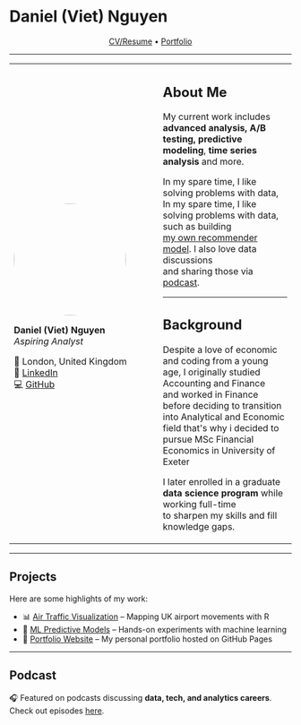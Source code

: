 # Daniel (Viet) Nguyen

<p align="center">
  <a href="#about-me">CV/Resume</a> •
  <a href="#projects">Portfolio</a> 
</p>

---

<table>
<tr>
<td width="250">

<img src="https://your-photo-link.jpg" width="200" style="border-radius:50%;"/>

**Daniel (Viet) Nguyen**  
_Aspiring Analyst_  

📍 London, United Kingdom  
🔗 [LinkedIn](https://www.linkedin.com/in/your-link)  
💻 [GitHub](https://github.com/your-username)  

</td>
<td>

## About Me  

My current work includes **advanced analysis, A/B testing, predictive modeling**, **time series analysis** and more.  

In my spare time, I like solving problems with data,
In my spare time, I like solving problems with data, such as building  
[my own recommender model](https://example.com). I also love data discussions  
and sharing those via [podcast](https://example.com).  

---

## Background  

Despite a love of economic and coding from a young age, I originally studied Accounting and Finance  
and worked in Finance before deciding to transition into Analytical and Economic field that's why i decided to pursue MSc Financial Economics in University of Exeter

I later enrolled in a graduate **data science program** while working full-time  
to sharpen my skills and fill knowledge gaps.  

</td>
</tr>
</table>

---

## Projects  

Here are some highlights of my work:  

- 📊 [Air Traffic Visualization](https://github.com/your-username/uk-airports) – Mapping UK airport movements with R  
- 🤖 [ML Predictive Models](https://github.com/your-username/ml-models) – Hands-on experiments with machine learning  
- 📝 [Portfolio Website](https://your-username.github.io/) – My personal portfolio hosted on GitHub Pages  

---

## Podcast  

🎧 Featured on podcasts discussing **data, tech, and analytics careers**.  
Check out episodes [here](https://example.com).  
